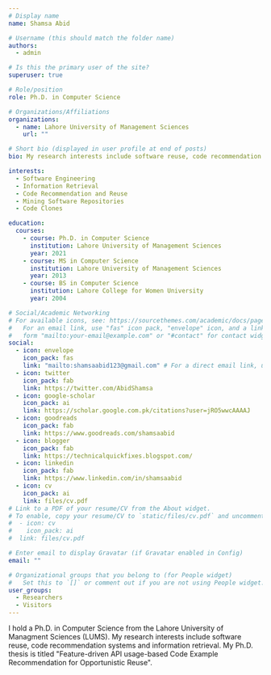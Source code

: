 ```yaml
---
# Display name
name: Shamsa Abid

# Username (this should match the folder name)
authors:
  - admin

# Is this the primary user of the site?
superuser: true

# Role/position
role: Ph.D. in Computer Science

# Organizations/Affiliations
organizations:
  - name: Lahore University of Management Sciences
    url: ""

# Short bio (displayed in user profile at end of posts)
bio: My research interests include software reuse, code recommendation systems and information retrieval.

interests:
  - Software Engineering
  - Information Retrieval
  - Code Recommendation and Reuse
  - Mining Software Repositories
  - Code Clones

education:
  courses:
    - course: Ph.D. in Computer Science
      institution: Lahore University of Management Sciences
      year: 2021
    - course: MS in Computer Science
      institution: Lahore University of Management Sciences
      year: 2013
    - course: BS in Computer Science
      institution: Lahore College for Women University
      year: 2004

# Social/Academic Networking
# For available icons, see: https://sourcethemes.com/academic/docs/page-builder/#icons
#   For an email link, use "fas" icon pack, "envelope" icon, and a link in the
#   form "mailto:your-email@example.com" or "#contact" for contact widget.
social:
  - icon: envelope
    icon_pack: fas
    link: "mailto:shamsaabid123@gmail.com" # For a direct email link, use "mailto:test@example.org".
  - icon: twitter
    icon_pack: fab
    link: https://twitter.com/AbidShamsa
  - icon: google-scholar
    icon_pack: ai
    link: https://scholar.google.com.pk/citations?user=jRO5wwcAAAAJ
  - icon: goodreads
    icon_pack: fab
    link: https://www.goodreads.com/shamsaabid
  - icon: blogger
    icon_pack: fab
    link: https://technicalquickfixes.blogspot.com/
  - icon: linkedin
    icon_pack: fab
    link: https://www.linkedin.com/in/shamsaabid
  - icon: cv
    icon_pack: ai
    link: files/cv.pdf
# Link to a PDF of your resume/CV from the About widget.
# To enable, copy your resume/CV to `static/files/cv.pdf` and uncomment the lines below.
#  - icon: cv
#    icon_pack: ai
#  link: files/cv.pdf

# Enter email to display Gravatar (if Gravatar enabled in Config)
email: ""

# Organizational groups that you belong to (for People widget)
#   Set this to `[]` or comment out if you are not using People widget.
user_groups:
  - Researchers
  - Visitors
---
```


I hold a Ph.D. in Computer Science from the Lahore University of Managment Sciences (LUMS). My research interests include software reuse, code recommendation systems and information retrieval. My Ph.D. thesis is titled "Feature-driven API usage-based Code Example Recommendation for Opportunistic Reuse".
